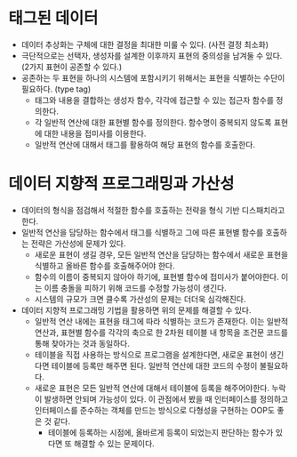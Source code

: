 # 태그된 데이터

- 데이터 추상화는 구체에 대한 결정을 최대한 미룰 수 있다. (사전 결정 최소화)
- 극단적으로는 선택자, 생성자를 설계한 이후까지 표현의 중의성을 남겨둘 수 있다. (2가지 표현이 공존할 수 있다.)
- 공존하는 두 표현을 하나의 시스템에 포함시키기 위해서는 표현을 식별하는 수단이 필요하다. (type tag)
  - 태그와 내용을 결합하는 생성자 함수, 각각에 접근할 수 있는 접근자 함수를 정의한다.
  - 각 일반적 연산에 대한 표현별 함수를 정의한다. 함수명이 중복되지 않도록 표현에 대한 내용을 접미사를 이용한다.
  - 일반적 연산에 대해서 태그를 활용하여 해당 표현의 함수를 호출한다.

# 데이터 지향적 프로그래밍과 가산성

- 데이터의 형식을 점검해서 적절한 함수를 호출하는 전략을 형식 기반 디스패치라고 한다.
- 일반적 연산을 담당하는 함수에서 태그를 식별하고 그에 따른 표현별 함수를 호출하는 전략은 가산성에 문제가 있다.
  - 새로운 표현이 생길 경우, 모든 일반적 연산을 담당하는 함수에서 새로운 표현을 식별하고 올바른 함수를 호출해주어야 한다.
  - 함수의 이름이 중복되지 않아야 하기에, 표현별 함수에 접미사가 붙어야한다. 이는 이름 충돌을 피하기 위해 코드를 수정할 가능성이 생긴다.
  - 시스템의 규모가 크면 클수록 가산성의 문제는 더더욱 심각해진다.
- 데이터 지향적 프로그래밍 기법을 활용하면 위의 문제를 해결할 수 있다.
  - 일반적 연산 내에는 표현을 태그에 따라 식별하는 코드가 존재한다. 이는 일반적 연산과, 표현별 함수를 각각의 축으로 한 2차원 테이블 내 항목을 조건문 코드를 통해 찾아가는 것과 동일하다.
  - 테이블을 직접 사용하는 방식으로 프로그램을 설계한다면, 새로운 표현이 생긴다면 테이블에 등록만 해주면 된다. 일반적 연산에 대한 코드의 수정이 불필요하다.
  - 새로운 표현은 모든 일반적 연산에 대해서 테이블에 등록을 해주어야한다. 누락이 발생하면 안되며 가능성이 있다. 이 관점에서 봤을 때 인터페이스를 정의하고 인터페이스를 준수하는 객체를 만드는 방식으로 다형성을 구현하는 OOP도 좋은 것 같다.
    - 테이블에 등록하는 시점에, 올바르게 등록이 되었는지 판단하는 함수가 있다면 또 해결할 수 있는 문제이다.
